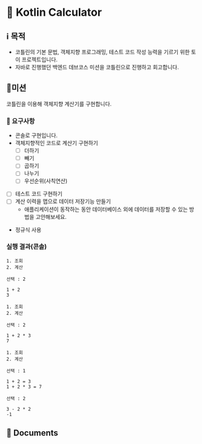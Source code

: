 # 🧮 Kotlin Calculator

## ℹ️ 목적

- 코틀린의 기본 문법, 객체지향 프로그래밍, 테스트 코드 작성 능력을 기르기 위한 토이 프로젝트입니다.
- 자바로 진행했던 백엔드 데브코스 미션을 코틀린으로 진행하고 회고합니다.

## 🎯미션 

코틀린을 이용해 객체지향 계산기를 구현합니다.

### 📝 요구사항

- 콘솔로 구현입니다.
- 객체지향적인 코드로 계산기 구현하기
    - [ ]  더하기
    - [ ]  빼기
    - [ ]  곱하기
    - [ ]  나누기
    - [ ]  우선순위(사칙연산)
- [ ]  테스트 코드 구현하기
- [ ]  계산 이력을 맵으로 데이터 저장기능 만들기
    - 애플리케이션이 동작하는 동안 데이터베이스 외에 데이터를 저장할 수 있는 방법을 고안해보세요.
- 정규식 사용

### 실행 결과(콘솔)

```
1. 조회
2. 계산

선택 : 2

1 + 2
3

1. 조회
2. 계산

선택 : 2

1 + 2 * 3
7

1. 조회
2. 계산

선택 : 1

1 + 2 = 3
1 + 2 * 3 = 7

선택 : 2

3 - 2 * 2
-1
```

## 📖 Documents
